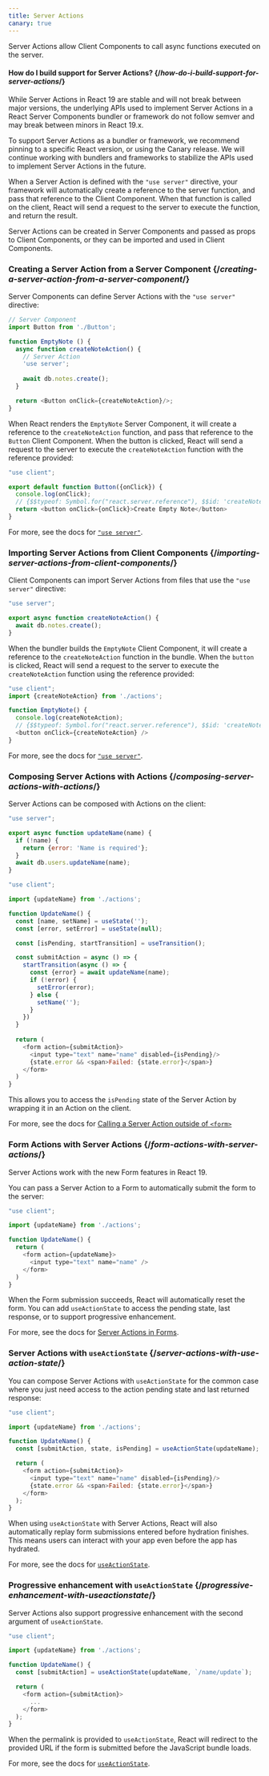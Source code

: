 ```yaml
---
title: Server Actions
canary: true
---
```


<Intro>

Server Actions allow Client Components to call async functions executed on the server.

</Intro>

<InlineToc />

<Note>

#### How do I build support for Server Actions? {/*how-do-i-build-support-for-server-actions*/}

While Server Actions in React 19 are stable and will not break between major versions, the underlying APIs used to implement Server Actions in a React Server Components bundler or framework do not follow semver and may break between minors in React 19.x. 

To support Server Actions as a bundler or framework, we recommend pinning to a specific React version, or using the Canary release. We will continue working with bundlers and frameworks to stabilize the APIs used to implement Server Actions in the future.

</Note>

When a Server Action is defined with the `"use server"` directive, your framework will automatically create a reference to the server function, and pass that reference to the Client Component. When that function is called on the client, React will send a request to the server to execute the function, and return the result.

Server Actions can be created in Server Components and passed as props to Client Components, or they can be imported and used in Client Components.

### Creating a Server Action from a Server Component {/*creating-a-server-action-from-a-server-component*/}

Server Components can define Server Actions with the `"use server"` directive:

```js [[2, 7, "'use server'"], [1, 5, "createNoteAction"], [1, 12, "createNoteAction"]]
// Server Component
import Button from './Button';

function EmptyNote () {
  async function createNoteAction() {
    // Server Action
    'use server';
    
    await db.notes.create();
  }

  return <Button onClick={createNoteAction}/>;
}
```

When React renders the `EmptyNote` Server Component, it will create a reference to the `createNoteAction` function, and pass that reference to the `Button` Client Component. When the button is clicked, React will send a request to the server to execute the `createNoteAction` function with the reference provided:

```js {5}
"use client";

export default function Button({onClick}) { 
  console.log(onClick); 
  // {$$typeof: Symbol.for("react.server.reference"), $$id: 'createNoteAction'}
  return <button onClick={onClick}>Create Empty Note</button>
}
```

For more, see the docs for [`"use server"`](/reference/react/use-server).


### Importing Server Actions from Client Components {/*importing-server-actions-from-client-components*/}

Client Components can import Server Actions from files that use the `"use server"` directive:

```js [[1, 3, "createNoteAction"]]
"use server";

export async function createNoteAction() {
  await db.notes.create();
}

```

When the bundler builds the `EmptyNote` Client Component, it will create a reference to the `createNoteAction` function in the bundle. When the `button` is clicked, React will send a request to the server to execute the `createNoteAction` function using the reference provided:

```js [[1, 2, "createNoteAction"], [1, 5, "createNoteAction"], [1, 7, "createNoteAction"]]
"use client";
import {createNoteAction} from './actions';

function EmptyNote() {
  console.log(createNoteAction);
  // {$$typeof: Symbol.for("react.server.reference"), $$id: 'createNoteAction'}
  <button onClick={createNoteAction} />
}
```

For more, see the docs for [`"use server"`](/reference/react/use-server).

### Composing Server Actions with Actions {/*composing-server-actions-with-actions*/}

Server Actions can be composed with Actions on the client:

```js [[1, 3, "updateName"]]
"use server";

export async function updateName(name) {
  if (!name) {
    return {error: 'Name is required'};
  }
  await db.users.updateName(name);
}
```

```js [[1, 3, "updateName"], [1, 13, "updateName"], [2, 11, "submitAction"],  [2, 23, "submitAction"]]
"use client";

import {updateName} from './actions';

function UpdateName() {
  const [name, setName] = useState('');
  const [error, setError] = useState(null);

  const [isPending, startTransition] = useTransition();

  const submitAction = async () => {
    startTransition(async () => {
      const {error} = await updateName(name);
      if (!error) {
        setError(error);
      } else {
        setName('');
      }
    })
  }
  
  return (
    <form action={submitAction}>
      <input type="text" name="name" disabled={isPending}/>
      {state.error && <span>Failed: {state.error}</span>}
    </form>
  )
}
```

This allows you to access the `isPending` state of the Server Action by wrapping it in an Action on the client.

For more, see the docs for [Calling a Server Action outside of `<form>`](/reference/react/use-server#calling-a-server-action-outside-of-form)

### Form Actions with Server Actions {/*form-actions-with-server-actions*/}

Server Actions work with the new Form features in React 19.

You can pass a Server Action to a Form to automatically submit the form to the server:


```js [[1, 3, "updateName"], [1, 7, "updateName"]]
"use client";

import {updateName} from './actions';

function UpdateName() {
  return (
    <form action={updateName}>
      <input type="text" name="name" />
    </form>
  )
}
```

When the Form submission succeeds, React will automatically reset the form. You can add `useActionState` to access the pending state, last response, or to support progressive enhancement.

For more, see the docs for [Server Actions in Forms](/reference/react/use-server#server-actions-in-forms).

### Server Actions with `useActionState` {/*server-actions-with-use-action-state*/}

You can compose Server Actions with `useActionState` for the common case where you just need access to the action pending state and last returned response:

```js [[1, 3, "updateName"], [1, 6, "updateName"], [2, 6, "submitAction"], [2, 9, "submitAction"]]
"use client";

import {updateName} from './actions';

function UpdateName() {
  const [submitAction, state, isPending] = useActionState(updateName);

  return (
    <form action={submitAction}>
      <input type="text" name="name" disabled={isPending}/>
      {state.error && <span>Failed: {state.error}</span>}
    </form>
  );
}
```

When using `useActionState` with Server Actions, React will also automatically replay form submissions entered before hydration finishes. This means users can interact with your app even before the app has hydrated.

For more, see the docs for [`useActionState`](/reference/react-dom/hooks/useFormState).

### Progressive enhancement with `useActionState` {/*progressive-enhancement-with-useactionstate*/}

Server Actions also support progressive enhancement with the second argument of `useActionState`.

```js [[1, 3, "updateName"], [1, 6, "updateName"], [2, 6, "/name/update"], [3, 6, "submitAction"], [3, 9, "submitAction"]]
"use client";

import {updateName} from './actions';

function UpdateName() {
  const [submitAction] = useActionState(updateName, `/name/update`);

  return (
    <form action={submitAction}>
      ...
    </form>
  );
}
```

When the <CodeStep step={2}>permalink</CodeStep> is provided to `useActionState`, React will redirect to the provided URL if the form is submitted before the JavaScript bundle loads.

For more, see the docs for [`useActionState`](/reference/react-dom/hooks/useFormState).

